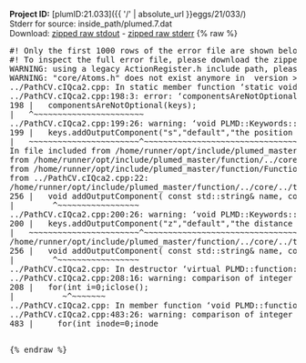 **Project ID:** [plumID:21.033]({{ '/' | absolute_url }}eggs/21/033/)  
Stderr for source:  inside_path/plumed.7.dat   
Download: [zipped raw stdout](plumed.7.dat.plumed_master.stdout.txt.zip) - [zipped raw stderr](plumed.7.dat.plumed_master.stderr.txt.zip) 
{% raw %}
<pre>
#! Only the first 1000 rows of the error file are shown below
#! To inspect the full error file, please download the zipped raw stderr file above
WARNING: using a legacy ActionRegister.h include path, please use <<#include "core/ActionRegister.h">>
WARNING: "core/Atoms.h" does not exist anymore in  version >=2.10, you should change your code.
../PathCV.cIQca2.cpp: In static member function ‘static void PLMD::function::PathCV::registerKeywords(PLMD::Keywords&)’:
../PathCV.cIQca2.cpp:198:3: error: ‘componentsAreNotOptional’ was not declared in this scope
198 |   componentsAreNotOptional(keys);
|   ^~~~~~~~~~~~~~~~~~~~~~~~
../PathCV.cIQca2.cpp:199:26: warning: ‘void PLMD::Keywords::addOutputComponent(const std::string&, const std::string&, const std::string&)’ is deprecated: Use addOutputComponent with four argument and specify valid types for value from scalar/vector/matrix/grid [-Wdeprecated-declarations]
199 |   keys.addOutputComponent("s","default","the position on the path");
|   ~~~~~~~~~~~~~~~~~~~~~~~^~~~~~~~~~~~~~~~~~~~~~~~~~~~~~~~~~~~~~~~~~
In file included from /home/runner/opt/include/plumed_master/function/../core/Action.h:27,
from /home/runner/opt/include/plumed_master/function/../core/ActionWithValue.h:25,
from /home/runner/opt/include/plumed_master/function/Function.h:25,
from ../PathCV.cIQca2.cpp:22:
/home/runner/opt/include/plumed_master/function/../core/../tools/Keywords.h:256:8: note: declared here
256 |   void addOutputComponent( const std::string& name, const std::string& key, const std::string& descr );
|        ^~~~~~~~~~~~~~~~~~
../PathCV.cIQca2.cpp:200:26: warning: ‘void PLMD::Keywords::addOutputComponent(const std::string&, const std::string&, const std::string&)’ is deprecated: Use addOutputComponent with four argument and specify valid types for value from scalar/vector/matrix/grid [-Wdeprecated-declarations]
200 |   keys.addOutputComponent("z","default","the distance from the path");
|   ~~~~~~~~~~~~~~~~~~~~~~~^~~~~~~~~~~~~~~~~~~~~~~~~~~~~~~~~~~~~~~~~~~~
/home/runner/opt/include/plumed_master/function/../core/../tools/Keywords.h:256:8: note: declared here
256 |   void addOutputComponent( const std::string& name, const std::string& key, const std::string& descr );
|        ^~~~~~~~~~~~~~~~~~
../PathCV.cIQca2.cpp: In destructor ‘virtual PLMD::function::PathCV::~PathCV()’:
../PathCV.cIQca2.cpp:208:16: warning: comparison of integer expressions of different signedness: ‘int’ and ‘unsigned int’ [-Wsign-compare]
208 |   for(int i=0;i<mw_n_;++i){
|               ~^~~~~~
../PathCV.cIQca2.cpp: In constructor ‘PLMD::function::PathCV::PathCV(const PLMD::ActionOptions&)’:
../PathCV.cIQca2.cpp:236:16: warning: comparison of integer expressions of different signedness: ‘int’ and ‘unsigned int’ [-Wsign-compare]
236 |   for(int i=0;i<mw_n_;++i){
|               ~^~~~~~
../PathCV.cIQca2.cpp:259:11: warning: comparison of integer expressions of different signedness: ‘int’ and ‘unsigned int’ [-Wsign-compare]
259 |       if(i==mw_id_) ifiles[i]->close();
|          ~^~~~~~~~
../PathCV.cIQca2.cpp: In member function ‘void PLMD::function::PathCV::generatePath()’:
../PathCV.cIQca2.cpp:483:26: warning: comparison of integer expressions of different signedness: ‘int’ and ‘unsigned int’ [-Wsign-compare]
483 |     for(int inode=0;inode<nnodes;inode++){
|                     ~~~~~^~~~~~~
../PathCV.cIQca2.cpp: In member function ‘void PLMD::function::PathCV::readMultipleWalkers()’:
../PathCV.cIQca2.cpp:941:16: warning: comparison of integer expressions of different signedness: ‘int’ and ‘unsigned int’ [-Wsign-compare]
941 |   for(int i=0;i<mw_n_;++i){
|               ~^~~~~~
../PathCV.cIQca2.cpp:942:9: warning: comparison of integer expressions of different signedness: ‘int’ and ‘unsigned int’ [-Wsign-compare]
942 |     if(i==mw_id_) continue;
|        ~^~~~~~~~
../PathCV.cIQca2.cpp:957:5: error: invalid use of incomplete type ‘class PLMD::Communicator’
957 |     comm.Barrier();
|     ^~~~
In file included from /home/runner/opt/include/plumed_master/function/../core/../tools/OFile.h:25,
from /home/runner/opt/include/plumed_master/function/../core/../tools/Log.h:25,
from /home/runner/opt/include/plumed_master/function/../core/Action.h:30:
/home/runner/opt/include/plumed_master/function/../core/../tools/FileBase.h:29:7: note: forward declaration of ‘class PLMD::Communicator’
29 | class Communicator;
|       ^~~~~~~~~~~~
../PathCV.cIQca2.cpp:958:5: error: invalid use of incomplete type ‘class PLMD::Communicator’
958 |     multi_sim_comm.Barrier();
|     ^~~~~~~~~~~~~~
/home/runner/opt/include/plumed_master/function/../core/../tools/FileBase.h:29:7: note: forward declaration of ‘class PLMD::Communicator’
29 | class Communicator;
|       ^~~~~~~~~~~~
terminate called after throwing an instance of 'PLMD::Plumed::ExceptionError'
what():
(core/PlumedMain.cpp:1499) void PLMD::PlumedMain::load(const std::string&)
An error happened while executing command env PLUMED_ROOT='/home/runner/opt/lib/plumed_master' PLUMED_VERSION='2.11.0-dev' PLUMED_HTMLDIR='/home/runner/opt/share/doc/plumed_master' PLUMED_INCLUDEDIR='/home/runner/opt/include' PLUMED_PROGRAM_NAME='plumed_master' PLUMED_IS_INSTALLED='yes' "/home/runner/opt/lib/plumed_master"/scripts/mklib.sh -n -o ./../PathCV.2.11.0-dev.so ../PathCV.cpp

[fv-az1947-39:10155] *** Process received signal ***
[fv-az1947-39:10155] Signal: Aborted (6)
[fv-az1947-39:10155] Signal code:  (-6)
[fv-az1947-39:10155] [ 0] /lib/x86_64-linux-gnu/libc.so.6(+0x45330)[0x7f7e55445330]
[fv-az1947-39:10155] [ 1] /lib/x86_64-linux-gnu/libc.so.6(pthread_kill+0x11c)[0x7f7e5549eb2c]
[fv-az1947-39:10155] [ 2] /lib/x86_64-linux-gnu/libc.so.6(gsignal+0x1e)[0x7f7e5544527e]
[fv-az1947-39:10155] [ 3] /lib/x86_64-linux-gnu/libc.so.6(abort+0xdf)[0x7f7e554288ff]
[fv-az1947-39:10155] [ 4] /lib/x86_64-linux-gnu/libstdc++.so.6(+0xa5ff5)[0x7f7e558a5ff5]
[fv-az1947-39:10155] [ 5] /lib/x86_64-linux-gnu/libstdc++.so.6(+0xbb0da)[0x7f7e558bb0da]
[fv-az1947-39:10155] [ 6] /lib/x86_64-linux-gnu/libstdc++.so.6(_ZSt10unexpectedv+0x0)[0x7f7e558a5a55]
[fv-az1947-39:10155] [ 7] /lib/x86_64-linux-gnu/libstdc++.so.6(+0xa5a6f)[0x7f7e558a5a6f]
[fv-az1947-39:10155] [ 8] plumed_master(+0x146dd)[0x55a6cb5386dd]
[fv-az1947-39:10155] [ 9] /lib/x86_64-linux-gnu/libc.so.6(+0x2a1ca)[0x7f7e5542a1ca]
[fv-az1947-39:10155] [10] /lib/x86_64-linux-gnu/libc.so.6(__libc_start_main+0x8b)[0x7f7e5542a28b]
[fv-az1947-39:10155] [11] plumed_master(+0x15365)[0x55a6cb539365]
[fv-az1947-39:10155] *** End of error message ***
</pre>
{% endraw %}
